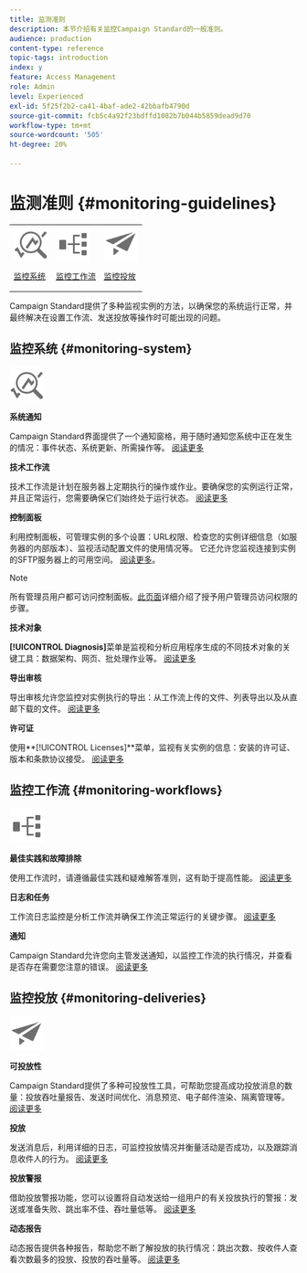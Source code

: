 ```yaml
---
title: 监测准则
description: 本节介绍有关监控Campaign Standard的一般准则。
audience: production
content-type: reference
topic-tags: introduction
index: y
feature: Access Management
role: Admin
level: Experienced
exl-id: 5f25f2b2-ca41-4baf-ade2-42bbafb4790d
source-git-commit: fcb5c4a92f23bdffd1082b7b044b5859dead9d70
workflow-type: tm+mt
source-wordcount: '505'
ht-degree: 20%

---
```


# 监测准则 {#monitoring-guidelines}

<table>
<tr><td><img src="assets/do-not-localize/icon_system.svg" width="60px"><p><a href="#monitoring-system">监控系统</a></p></td>
<td><img src="assets/do-not-localize/icon_workflows.svg" width="60px"><p><a href="#moniroting-workflows">监控工作流</a></p></td>
<td><img src="assets/do-not-localize/icon_send.svg" width="60px"><p><a href="#monitoring-deliveries">监控投放</a></p></td></tr>
</table>

Campaign Standard提供了多种监视实例的方法，以确保您的系统运行正常，并最终解决在设置工作流、发送投放等操作时可能出现的问题。

## 监控系统 {#monitoring-system}

<img src="assets/do-not-localize/icon_system.svg" width="60px">

**系统通知**

Campaign Standard界面提供了一个通知窗格，用于随时通知您系统中正在发生的情况：事件状态、系统更新、所需操作等。 [阅读更多](../../start/using/interface-description.md#top-bar)


**技术工作流**

技术工作流是计划在服务器上定期执行的操作或作业。要确保您的实例运行正常，并且正常运行，您需要确保它们始终处于运行状态。 [阅读更多](../../administration/using/technical-workflows.md)

**控制面板**

利用控制面板，可管理实例的多个设置：URL权限、检查您的实例详细信息（如服务器的内部版本）、监视活动配置文件的使用情况等。 它还允许您监视连接到实例的SFTP服务器上的可用空间。 [阅读更多](https://experienceleague.adobe.com/docs/control-panel/using/control-panel-home.html?lang=zh-Hans)。

>[!NOTE]
>
>所有管理员用户都可访问控制面板。[此页面](https://experienceleague.adobe.com/docs/control-panel/using/discover-control-panel/managing-permissions.html?lang=zh-Hans#discover-control-panel)详细介绍了授予用户管理员访问权限的步骤。

**技术对象**

**[!UICONTROL Diagnosis]**&#x200B;菜单是监视和分析应用程序生成的不同技术对象的关键工具：数据架构、网页、批处理作业等。 [阅读更多](../../developing/using/monitoring-data-model-changes.md)

**导出审核**

导出审核允许您监控对实例执行的导出：从工作流上传的文件、列表导出以及从直邮下载的文件。
[阅读更多](../../administration/using/auditing-export-logs.md)

**许可证**

使用&#x200B;**[!UICONTROL Licenses]**菜单，监视有关实例的信息：安装的许可证、版本和条款协议接受。
[阅读更多](../../administration/using/licenses.md)

## 监控工作流 {#monitoring-workflows}

<img src="assets/do-not-localize/icon_workflows.svg" width="60px">

**最佳实践和故障排除**

使用工作流时，请遵循最佳实践和疑难解答准则，这有助于提高性能。
[阅读更多](../../automating/using/best-practices-workflows.md)

**日志和任务**

工作流日志监控是分析工作流并确保工作流正常运行的关键步骤。
[阅读更多](../../automating/using/monitoring-workflow-execution.md#workflow-log-and-tasks)

**通知**

Campaign Standard允许您向主管发送通知，以监控工作流的执行情况，并查看是否存在需要您注意的错误。
[阅读更多](../../automating/using/monitoring-workflow-execution.md#error-management)

## 监控投放 {#monitoring-deliveries}

<img src="assets/do-not-localize/icon_send.svg" width="60px">

**可投放性**

Campaign Standard提供了多种可投放性工具，可帮助您提高成功投放消息的数量：投放吞吐量报告、发送时间优化、消息预览、电子邮件渲染、隔离管理等。
[阅读更多](../../sending/using/about-deliverability.md)

**投放**

发送消息后，利用详细的日志，可监控投放情况并衡量活动是否成功，以及跟踪消息收件人的行为。
[阅读更多](../../sending/using/monitoring-a-delivery.md)

**投放警报**

借助投放警报功能，您可以设置将自动发送给一组用户的有关投放执行的警报：发送或准备失败、跳出率不佳、吞吐量低等。
[阅读更多](../../sending/using/receiving-alerts-when-failures-happen.md)

**动态报告**

动态报告提供各种报告，帮助您不断了解投放的执行情况：跳出次数、按收件人查看次数最多的投放、投放的吞吐量等。
[阅读更多](../../reporting/using/about-dynamic-reports.md)
